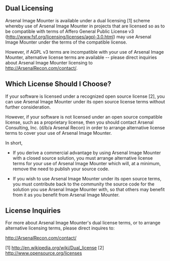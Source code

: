 Dual Licensing
--------------

Arsenal Image Mounter is available under a dual licensing [1] scheme whereby use of Arsenal Image Mounter in projects that are licensed so as to be compatible with terms of Affero General Public License v3 (http://www.fsf.org/licensing/licenses/agpl-3.0.html) may use Arsenal Image Mounter under the terms of the compatible license.              

However, if AGPL v3 terms are incompatible with your use of Arsenal Image Mounter, alternative license terms are available -- please direct inquiries about Arsenal Image Mounter licensing to http://ArsenalRecon.com/contact/.                                                            

Which License Should I Choose?
------------------------------

If your software is licensed under a recognized open source license [2], you can use Arsenal Image Mounter under its open source license terms without further consideration.

However, if your software is not licensed under an open source compatible license, such as a proprietary license, then you should contact Arsenal Consulting, Inc. (d/b/a Arsenal Recon) in order to arrange alternative license terms to cover your use of Arsenal Image Mounter.                                                                  

In short,

* If you derive a commercial advantage by using Arsenal Image Mounter with a closed source solution, you must arrange alternative license terms for your use of Arsenal Image Mounter which will, at a minimum, remove the need to publish your source code.

* If you wish to use Arsenal Image Mounter under its open source terms, you must contribute back to the community the source code for the solution you use Arsenal Image Mounter with, so that others may benefit from it as you benefit from Arsenal Image Mounter. 

License Inquiries
-----------------

For more about Arsenal Image Mounter's dual license terms, or to arrange alternative licensing terms, please direct inquires to:                   

http://ArsenalRecon.com/contact/                  

[1] http://en.wikipedia.org/wiki/Dual_license
[2] http://www.opensource.org/licenses
